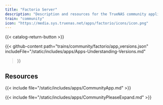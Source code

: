 ```yaml
---
title: "Factorio Server"
description: "Description and resources for the TrueNAS community application called Factorio Server."
train: "community"
icon: "https://media.sys.truenas.net/apps/factorio/icons/icon.png"
---
```


{{< catalog-return-button >}}

{{< github-content 
    path="trains/community/factorio/app_versions.json"
    includeFile="/static/includes/apps/Apps-Understanding-Versions.md"
>}}

## Resources

{{< include file="/static/includes/apps/CommunityApp.md" >}}

{{< include file="/static/includes/apps/CommunityPleaseExpand.md" >}}

